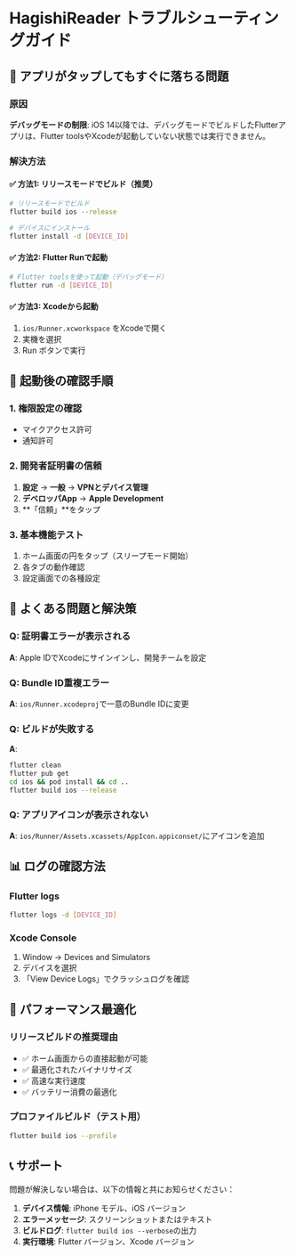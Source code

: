 # HagishiReader トラブルシューティングガイド

## 🚨 アプリがタップしてもすぐに落ちる問題

### 原因
**デバッグモードの制限**: iOS 14以降では、デバッグモードでビルドしたFlutterアプリは、Flutter toolsやXcodeが起動していない状態では実行できません。

### 解決方法

#### ✅ 方法1: リリースモードでビルド（推奨）
```bash
# リリースモードでビルド
flutter build ios --release

# デバイスにインストール
flutter install -d [DEVICE_ID]
```

#### ✅ 方法2: Flutter Runで起動
```bash
# Flutter toolsを使って起動（デバッグモード）
flutter run -d [DEVICE_ID]
```

#### ✅ 方法3: Xcodeから起動
1. `ios/Runner.xcworkspace` をXcodeで開く
2. 実機を選択
3. Run ボタンで実行

## 📱 起動後の確認手順

### 1. 権限設定の確認
- マイクアクセス許可
- 通知許可

### 2. 開発者証明書の信頼
1. **設定** → **一般** → **VPNとデバイス管理**
2. **デベロッパApp** → **Apple Development**
3. **「信頼」**をタップ

### 3. 基本機能テスト
1. ホーム画面の円をタップ（スリープモード開始）
2. 各タブの動作確認
3. 設定画面での各種設定

## 🔧 よくある問題と解決策

### Q: 証明書エラーが表示される
**A**: Apple IDでXcodeにサインインし、開発チームを設定

### Q: Bundle ID重複エラー
**A**: `ios/Runner.xcodeproj`で一意のBundle IDに変更

### Q: ビルドが失敗する
**A**: 
```bash
flutter clean
flutter pub get
cd ios && pod install && cd ..
flutter build ios --release
```

### Q: アプリアイコンが表示されない
**A**: `ios/Runner/Assets.xcassets/AppIcon.appiconset/`にアイコンを追加

## 📊 ログの確認方法

### Flutter logs
```bash
flutter logs -d [DEVICE_ID]
```

### Xcode Console
1. Window → Devices and Simulators
2. デバイスを選択
3. 「View Device Logs」でクラッシュログを確認

## 🎯 パフォーマンス最適化

### リリースビルドの推奨理由
- ✅ ホーム画面からの直接起動が可能
- ✅ 最適化されたバイナリサイズ
- ✅ 高速な実行速度
- ✅ バッテリー消費の最適化

### プロファイルビルド（テスト用）
```bash
flutter build ios --profile
```

## 📞 サポート

問題が解決しない場合は、以下の情報と共にお知らせください：

1. **デバイス情報**: iPhone モデル、iOS バージョン
2. **エラーメッセージ**: スクリーンショットまたはテキスト
3. **ビルドログ**: `flutter build ios --verbose`の出力
4. **実行環境**: Flutter バージョン、Xcode バージョン